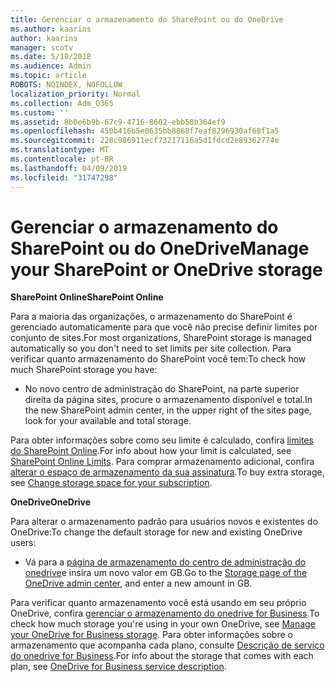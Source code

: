 ```yaml
---
title: Gerenciar o armazenamento do SharePoint ou do OneDrive
ms.author: kaarins
author: kaarins
manager: scotv
ms.date: 5/18/2018
ms.audience: Admin
ms.topic: article
ROBOTS: NOINDEX, NOFOLLOW
localization_priority: Normal
ms.collection: Adm_O365
ms.custom: ''
ms.assetid: 8b0e6b9b-67c9-4716-8602-ebb58b364ef9
ms.openlocfilehash: 450b416b5e0635bb8868f7eaf8296930af68f1a5
ms.sourcegitcommit: 228c986911ecf73217116a5d1fdcd2e89362774e
ms.translationtype: MT
ms.contentlocale: pt-BR
ms.lasthandoff: 04/09/2019
ms.locfileid: "31747298"
---
```

# <a name="manage-your-sharepoint-or-onedrive-storage"></a><span data-ttu-id="442b4-102">Gerenciar o armazenamento do SharePoint ou do OneDrive</span><span class="sxs-lookup"><span data-stu-id="442b4-102">Manage your SharePoint or OneDrive storage</span></span>

 **<span data-ttu-id="442b4-103">SharePoint Online</span><span class="sxs-lookup"><span data-stu-id="442b4-103">SharePoint Online</span></span>**
  
<span data-ttu-id="442b4-104">Para a maioria das organizações, o armazenamento do SharePoint é gerenciado automaticamente para que você não precise definir limites por conjunto de sites.</span><span class="sxs-lookup"><span data-stu-id="442b4-104">For most organizations, SharePoint storage is managed automatically so you don't need to set limits per site collection.</span></span> <span data-ttu-id="442b4-105">Para verificar quanto armazenamento do SharePoint você tem:</span><span class="sxs-lookup"><span data-stu-id="442b4-105">To check how much SharePoint storage you have:</span></span>
  
- <span data-ttu-id="442b4-106">No novo centro de administração do SharePoint, na parte superior direita da página sites, procure o armazenamento disponível e total.</span><span class="sxs-lookup"><span data-stu-id="442b4-106">In the new SharePoint admin center, in the upper right of the sites page, look for your available and total storage.</span></span>
    
<span data-ttu-id="442b4-107">Para obter informações sobre como seu limite é calculado, confira [limites do SharePoint Online](https://go.microsoft.com/fwlink/p/?LinkID=856113).</span><span class="sxs-lookup"><span data-stu-id="442b4-107">For info about how your limit is calculated, see [SharePoint Online Limits](https://go.microsoft.com/fwlink/p/?LinkID=856113).</span></span> <span data-ttu-id="442b4-108">Para comprar armazenamento adicional, confira [alterar o espaço de armazenamento da sua assinatura](https://go.microsoft.com/fwlink/?linkid=866428).</span><span class="sxs-lookup"><span data-stu-id="442b4-108">To buy extra storage, see [Change storage space for your subscription](https://go.microsoft.com/fwlink/?linkid=866428).</span></span>
  
 **<span data-ttu-id="442b4-109">OneDrive</span><span class="sxs-lookup"><span data-stu-id="442b4-109">OneDrive</span></span>**
  
<span data-ttu-id="442b4-110">Para alterar o armazenamento padrão para usuários novos e existentes do OneDrive:</span><span class="sxs-lookup"><span data-stu-id="442b4-110">To change the default storage for new and existing OneDrive users:</span></span>
  
- <span data-ttu-id="442b4-111">Vá para a [página de armazenamento do centro de administração do onedrive](https://admin.onedrive.com/?v=StorageSettings)e insira um novo valor em GB.</span><span class="sxs-lookup"><span data-stu-id="442b4-111">Go to the [Storage page of the OneDrive admin center](https://admin.onedrive.com/?v=StorageSettings), and enter a new amount in GB.</span></span>
    
<span data-ttu-id="442b4-112">Para verificar quanto armazenamento você está usando em seu próprio OneDrive, confira [gerenciar o armazenamento do onedrive for Business](https://go.microsoft.com/fwlink/?linkid=866429).</span><span class="sxs-lookup"><span data-stu-id="442b4-112">To check how much storage you're using in your own OneDrive, see [Manage your OneDrive for Business storage](https://go.microsoft.com/fwlink/?linkid=866429).</span></span> <span data-ttu-id="442b4-113">Para obter informações sobre o armazenamento que acompanha cada plano, consulte [Descrição de serviço do onedrive for Business](https://go.microsoft.com/fwlink/p/?LinkID=826071).</span><span class="sxs-lookup"><span data-stu-id="442b4-113">For info about the storage that comes with each plan, see [OneDrive for Business service description](https://go.microsoft.com/fwlink/p/?LinkID=826071).</span></span>
  

